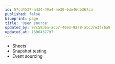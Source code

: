 ```yaml
---
id: 57cd4537-a434-49a4-ae30-6de46db367ca
published: false
blueprint: page
title: 'Open source'
updated_by: 97c59bba-acb7-406d-9278-abc37e3f76a9
updated_at: 1690437797
---
```

- Sheets
- Snapshot testing
- Event sourcing